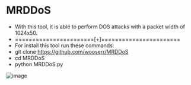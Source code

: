 # MRDDoS

* With this tool, it is able to perform DOS attacks with a packet width of 1024x50.
* =======================[+]=======================
* For install this tool run these commands:
* git clone https://github.com/wooserr/MRDDoS
* cd MRDDoS
* python MRDDoS.py


![image](https://github.com/user-attachments/assets/3b40ead7-508a-4159-8d8c-33391c5ac973)
